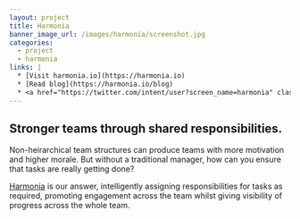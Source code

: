 ```yaml
---
layout: project
title: Harmonia
banner_image_url: /images/harmonia/screenshot.jpg
categories:
  - project
  - harmonia
links: |
  * [Visit harmonia.io](https://harmonia.io)
  * [Read blog](https://harmonia.io/blog)
  * <a href="https://twitter.com/intent/user?screen_name=harmonia" class="twitter"><span>@harmonia</span></a>
---
```


## Stronger teams through shared responsibilities.

Non-heirarchical team structures can produce teams with more motivation and higher morale. But without a traditional manager, how can you ensure that tasks are really getting done?

[Harmonia](https://harmonia.io) is our answer, intelligently assigning responsibilities for tasks as required, promoting engagement across the team whilst giving visibility of progress across the whole team.

